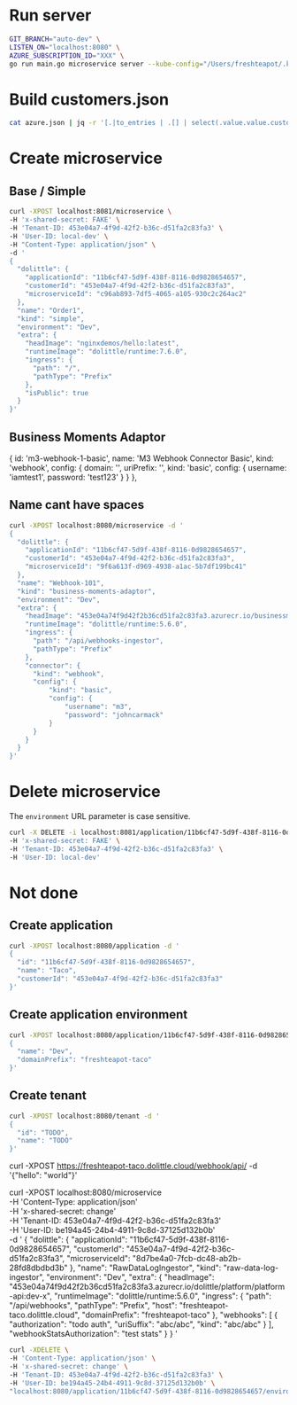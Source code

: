 # Run server
```sh
GIT_BRANCH="auto-dev" \
LISTEN_ON="localhost:8080" \
AZURE_SUBSCRIPTION_ID="XXX" \
go run main.go microservice server --kube-config="/Users/freshteapot/.kube/config"
```

# Build customers.json
```sh
cat azure.json | jq -r '[.|to_entries | .[] | select(.value.value.customer).value.value.customer] | unique_by(.guid)'
```

# Create microservice
## Base / Simple
```sh
curl -XPOST localhost:8081/microservice \
-H 'x-shared-secret: FAKE' \
-H 'Tenant-ID: 453e04a7-4f9d-42f2-b36c-d51fa2c83fa3' \
-H 'User-ID: local-dev' \
-H "Content-Type: application/json" \
-d '
{
  "dolittle": {
    "applicationId": "11b6cf47-5d9f-438f-8116-0d9828654657",
    "customerId": "453e04a7-4f9d-42f2-b36c-d51fa2c83fa3",
    "microserviceId": "c96ab893-7df5-4065-a105-930c2c264ac2"
  },
  "name": "Order1",
  "kind": "simple",
  "environment": "Dev",
  "extra": {
    "headImage": "nginxdemos/hello:latest",
    "runtimeImage": "dolittle/runtime:7.6.0",
    "ingress": {
      "path": "/",
      "pathType": "Prefix"
    },
    "isPublic": true
  }
}'
```

## Business Moments Adaptor

{
            id: 'm3-webhook-1-basic',
            name: 'M3 Webhook Connector Basic',
            kind: 'webhook',
            config: {
                domain: '',
                uriPrefix: '',
                kind: 'basic',
                config: {
                    username: 'iamtest1',
                    password: 'test123'
                }
            }
        },

## Name cant have spaces
```sh
curl -XPOST localhost:8080/microservice -d '
{
  "dolittle": {
    "applicationId": "11b6cf47-5d9f-438f-8116-0d9828654657",
    "customerId": "453e04a7-4f9d-42f2-b36c-d51fa2c83fa3",
    "microserviceId": "9f6a613f-d969-4938-a1ac-5b7df199bc41"
  },
  "name": "Webhook-101",
  "kind": "business-moments-adaptor",
  "environment": "Dev",
  "extra": {
    "headImage": "453e04a74f9d42f2b36cd51fa2c83fa3.azurecr.io/businessmomentsadaptor:latest",
    "runtimeImage": "dolittle/runtime:5.6.0",
    "ingress": {
      "path": "/api/webhooks-ingestor",
      "pathType": "Prefix"
    },
    "connector": {
      "kind": "webhook",
      "config": {
          "kind": "basic",
          "config": {
              "username": "m3",
              "password": "johncarmack"
          }
      }
    }
  }
}'
```

# Delete microservice

The `environment` URL parameter is case sensitive.

```sh
curl -X DELETE -i localhost:8081/application/11b6cf47-5d9f-438f-8116-0d9828654657/environment/Dev/microservice/9f6a613f-d969-4938-a1ac-5b7df199bc40 \
-H 'x-shared-secret: FAKE' \
-H 'Tenant-ID: 453e04a7-4f9d-42f2-b36c-d51fa2c83fa3' \
-H 'User-ID: local-dev'
```

# Not done
## Create application
```sh
curl -XPOST localhost:8080/application -d '
{
  "id": "11b6cf47-5d9f-438f-8116-0d9828654657",
  "name": "Taco",
  "customerId": "453e04a7-4f9d-42f2-b36c-d51fa2c83fa3"
}'
```
## Create application environment
```sh
curl -XPOST localhost:8080/application/11b6cf47-5d9f-438f-8116-0d9828654657/environment -d '
{
  "name": "Dev",
  "domainPrefix": "freshteapot-taco"
}'
```


## Create tenant
```sh
curl -XPOST localhost:8080/tenant -d '
{
  "id": "TODO",
  "name": "TODO"
}'
```





curl -XPOST https://freshteapot-taco.dolittle.cloud/webhook/api/ -d '{"hello": "world"}'



curl -XPOST localhost:8080/microservice \
-H 'Content-Type: application/json' \
-H 'x-shared-secret: change' \
-H 'Tenant-ID: 453e04a7-4f9d-42f2-b36c-d51fa2c83fa3' \
-H 'User-ID: be194a45-24b4-4911-9c8d-37125d132b0b' \
-d '
{
  "dolittle": {
    "applicationId": "11b6cf47-5d9f-438f-8116-0d9828654657",
    "customerId": "453e04a7-4f9d-42f2-b36c-d51fa2c83fa3",
    "microserviceId": "8d7be4a0-7fcb-dc48-ab2b-28fd8dbdbd3b"
  },
  "name": "RawDataLogIngestor",
  "kind": "raw-data-log-ingestor",
  "environment": "Dev",
  "extra": {
    "headImage": "453e04a74f9d42f2b36cd51fa2c83fa3.azurecr.io/dolittle/platform/platform-api:dev-x",
    "runtimeImage": "dolittle/runtime:5.6.0",
    "ingress": {
      "path": "/api/webhooks",
      "pathType": "Prefix",
      "host": "freshteapot-taco.dolittle.cloud",
      "domainPrefix": "freshteapot-taco"
    },
    "webhooks": [
      {
        "authorization": "todo auth",
        "uriSuffix": "abc/abc",
        "kind": "abc/abc"
      }
    ],
    "webhookStatsAuthorization": "test stats"
  }
}
'

```sh
curl -XDELETE \
-H 'Content-Type: application/json' \
-H 'x-shared-secret: change' \
-H 'Tenant-ID: 453e04a7-4f9d-42f2-b36c-d51fa2c83fa3' \
-H 'User-ID: be194a45-24b4-4911-9c8d-37125d132b0b' \
"localhost:8080/application/11b6cf47-5d9f-438f-8116-0d9828654657/environment/dev/microservice/8d7be4a0-7fcb-dc48-ab2b-28fd8dbdbd3b"
```

